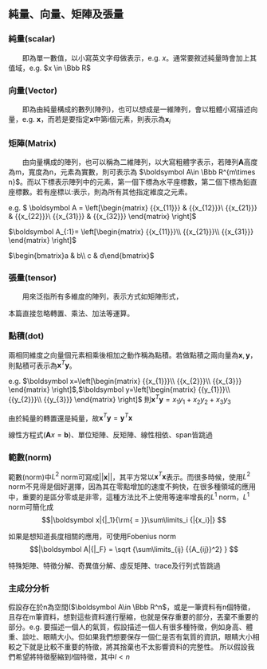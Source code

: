 ## 純量、向量、矩陣及張量
### 純量(scalar)
&emsp;&emsp;即為單一數值，以小寫英文字母做表示，e.g. $x$。通常要敘述純量時會加上其值域，e.g. $x \in \Bbb R$

### 向量(Vector)
&emsp;&emsp;即為由純量構成的數列(陣列)，也可以想成是一維陣列，會以粗體小寫描述向量，e.g. $\boldsymbol x$，而若是要指定$\boldsymbol x$中第i個元素，則表示為$\boldsymbol x_i$

### 矩陣(Matrix)
&emsp;&emsp;由向量構成的陣列，也可以稱為二維陣列，以大寫粗體字表示，若陣列$\boldsymbol A$高度為m，寬度為n，元素為實數，則可表示為 $\boldsymbol A\in \Bbb R^{m\times n}$。而以下標表示陣列中的元素，第一個下標為水平座標數，第二個下標為鉛直座標數。若有座標以:表示，則為所有其他指定維度之元素。

e.g.
$ \boldsymbol A = \left[\begin{matrix}
{{x_{11}}} & {{x_{12}}}\\
{{x_{21}}} & {{x_{22}}}\\
{{x_{31}}} & {{x_{32}}}
\end{matrix} \right]$

$\boldsymbol A_{:1}= \left[\begin{matrix}
{{x_{11}}}\\
{{x_{21}}}\\
{{x_{31}}}
\end{matrix} \right]$

$\begin{bmatrix}a & b\\ c & d\end{bmatrix}$

### 張量(tensor)
&emsp;&emsp;用來泛指所有多維度的陣列，表示方式如矩陣形式，

本篇直接忽略轉置、乘法、加法等運算。

### 點積(dot)
兩相同維度之向量個元素相乘後相加之動作稱為點積。若做點積之兩向量為$\boldsymbol x,\boldsymbol y$，則點積可表示為$\boldsymbol x^T\boldsymbol y$。

e.g.
$\boldsymbol x=\left[\begin{matrix}
{{x_{1}}}\\
{{x_{2}}}\\
{{x_{3}}}
\end{matrix} \right]$,$\boldsymbol y=\left[\begin{matrix}
{{y_{1}}}\\
{{y_{2}}}\\
{{y_{3}}}
\end{matrix} \right]$
則$\boldsymbol x^T\boldsymbol y = {x_1}{y_1} + {x_2}{y_2} + {x_3}{y_3}$

由於純量的轉置還是純量，故$\boldsymbol x^T\boldsymbol y=\boldsymbol y^T\boldsymbol x$

線性方程式($\boldsymbol Ax=\boldsymbol b$)、單位矩陣、反矩陣、線性相依、span皆跳過

### 範數(norm)
範數(norm)中$L^2$ norm可寫成$||\boldsymbol x||$，其平方常以$\boldsymbol x^T\boldsymbol x$表示。而很多時候，使用$L^2$ norm不見得是個好選擇，因為其在零點增加的速度不夠快，在很多種領域的應用中，重要的是區分零或是非零，這種方法比不上使用等速率增長的$L^1$ norm，$L^1$ norm可簡化成
$$|\boldsymbol x|{|_1}{\rm{ = }}\sum\limits_i {|{x_i}|} $$

如果是想知道長度相關的應用，可使用Fobenius norm
$$|\boldsymbol A|{|_F} = \sqrt {\sum\limits_{ij} {{A_{ij}}^2} } $$

特殊矩陣、特徵分解、奇異值分解、虛反矩陣、trace及行列式皆跳過

### 主成分分析
假設存在於n為空間($\boldsymbol A\in \Bbb R^n$，或是一筆資料有n個特徵，且存在m筆資料，想對這些資料進行壓縮，也就是保存重要的部分，丟棄不重要的部分。e.g. 要描述一個人的氣質，假設描述一個人有很多種特徵，例如身高、體重、談吐、眼睛大小。但如果我們想要保存一個仁是否有氣質的資訊，眼睛大小相較之下就是比較不重要的特徵，將其捨棄也不太影響資料的完整性。
所以假設我們希望將特徵壓縮到$l$個特徵，其中$l<n$